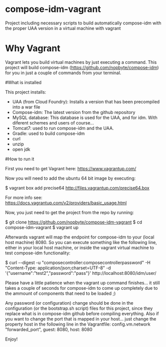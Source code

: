 compose-idm-vagrant
===================

Project including necessary scripts to build automatically compose-idm with the proper UAA version in a virtual machine with vagrant


# Why Vagrant

Vagrant lets you build virtual machines by just executing a command. This project will build compose-idm (https://github.com/nopbyte/compose-idm) for you in just a couple of commands from your terminal. 

#What is installed

This project installs:

* UAA (from Cloud Foundry): Installs a version that has been precompiled into a war file
* Compose-idm: The latest version from the github repository
* MySQL database: This database is used for the UAA, and for idm. With diferent schemes and users of course...
* Tomcat7: used to run compose-idm and the UAA.
* Gradle: used to build compose-idm
* curl
* unzip
* open jdk

#How to run it

First you need to get Vagrant here: https://www.vagrantup.com/

Now you will need to add the ubuntu 64 bit image by executing:

  $ vagrant box add precise64 http://files.vagrantup.com/precise64.box 

For more info see: https://docs.vagrantup.com/v2/providers/basic_usage.html

Now, you just need to get the project from the repo by running:

  $ git clone https://github.com/nopbyte/compose-idm-vagrant
  $ cd compose-idm-vagrant
  $ vagrant up

Afterwards vagrant will map the endpoint for compose-idm to your (local host machine) 8080. So you can execute something like the following line, either in your local host machine, or inside the vagrant virtual machine to test compose-idm functionality:

  $ curl --digest -u "composecontroller:composecontrollerpassword"  -H "Content-Type: application/json;charset=UTF-8" -d '{"username":"test2","password":"pass"}' http://localhost:8080/idm/user/

Please have a little patience when the vagrant up command finishes... it still takes a couple of seconds for compose-idm to come up completely due to the ammount of components that need to be loaded ;)

Any password (or configuration) change should be done in the configuration (or the bootstrap.sh script) files for this project, since they replace what is in compose-idm github before compiling everything. Also if you want to change the port that is mapped in your host... just change the property  host in the following line in the Vagrantfile: config.vm.network "forwarded_port", guest: 8080, host: 8080

Enjoy!




